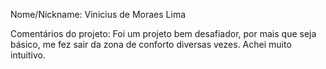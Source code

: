 Nome/Nickname: Vinicius de Moraes Lima

Comentários do projeto:
Foi um projeto bem desafiador, por mais que seja básico, me fez sair da zona de conforto diversas vezes.
Achei muito intuitivo.